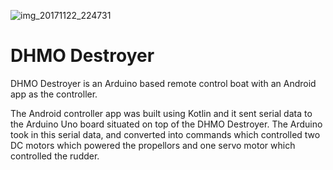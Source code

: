 
![img_20171122_224731](https://user-images.githubusercontent.com/29645585/35464520-4e2acd22-02c4-11e8-9fa6-2f52a63361fe.png)

# DHMO Destroyer
DHMO Destroyer is an Arduino based remote control boat with an Android app as the controller.

The Android controller app was built using Kotlin and it sent serial data to the Arduino Uno board situated on top of the DHMO Destroyer. The Arduino took in this serial data, and converted into commands which controlled two DC motors which powered the propellors and one servo motor which controlled the rudder.
